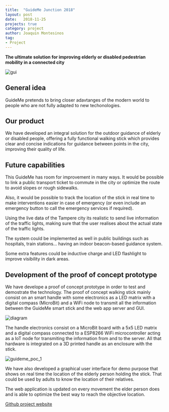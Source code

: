 ```yaml
---
title:  "GuideMe Junction 2018" 
layout: post
date:   2018-11-25
projects: true
category: project
author: Joaquin Montesinos
tag: 
- Project
---
```



**The ultimate solution for improving elderly or disabled pedestrian mobility in a connected city**


![gui]({{site.baseurl}}/assets/images/posts/gui.png)

## General idea

GuideMe pretends to bring closer adavtanges of the modern world to people who are not fully adapted to new techonologies.

## Our product

We have developed an integral solution for the outdoor guidance of elderly or disabled people, offering a fully functional walking stick which provides clear and concise indications for guidance between points in the city, improving their quality of life.

## Future capabilities
This GuideMe has room for improvement in many ways. It would be possible to link a public transport ticket to commute in the city or optimize the route to avoid slopes or rough sidewalks.

Also, it would be possible to track the location of the stick in real time to make interventions easier in case of emergency (or even include an emergency button to call the emergency services if required).

Using the live data of the Tampere city its realistic to send live information of the traffic lights, making sure that the user realises about the actual state of the traffic lights.

The system could be implemented as well in public buildings such as hospitals, train stations... having an indoor beacon-based guidance system.

Some extra features could be inductive charge and LED flashlight to improve visibility in dark areas.

## Development of the proof of concept prototype

We have develope a proof of concept prototype in order to test and demostrate the technology. The proof of concept walking stick mainly consist on an smart handle with some electronics as a LED matrix with a digital compass (MicroBit) and a WiFi node to transmit all the information between the GuideMe smart stick and the web app server and GUI.

![diagram]({{site.baseurl}}/assets/images/posts/diagram.png)

The handle electronics consist on a MicroBit board with a 5x5 LED matrix and a digital compass connected to a ESP8266 WiFi microcontroller acting as a IoT node for transmiting the information from and to the server. All that hardware is integrated on a 3D printed handle as an enclosure with the stick.


![guideme_poc_1]({{site.baseurl}}/assets/images/posts/guideme_poc_1.png)
 

We have also developed a graphical user interface for demo purpose that shows on real time the location of the elderly person holding the stick. That could be used by adults to know the location of their relatives.

The web application is updated on every movement the elder person does and is able to optimize the best way to reach the objective location.

[Github project website](https://github.com/makers-upv/GuideMe) 



 
 
 



